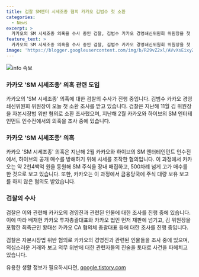 ```yaml
---
title: 검찰 SM엔터 시세조종 혐의 카카오 김범수 첫 소환
categories:
  - News
excerpt: >
  카카오의 SM 시세조종 의혹을 수사 중인 검찰, 김범수 카카오 경영쇄신위원회 위원장을 첫 소환 조사. 지난해 SM 인수전에서 공개매수 방해 혐의로 조사. 카카오는 약 2천4백억 원을 동원해 SM 주식을 장내 매집하면서 500차례에 걸쳐 고가 매수. 검찰은 카카오가 주식 대량 보유 보고를 하지 않은 혐의도 조사 중. 배재현 카카오 투자총괄대표와 카카오 법인 먼저 재판에 넘겨짐.
feature_text: >
  카카오의 SM 시세조종 의혹을 수사 중인 검찰, 김범수 카카오 경영쇄신위원회 위원장을 첫 소환 조사. 지난해 SM 인수전에서 공개매수 방해 혐의로 조사. 카카오는 약 2천4백억 원을 동원해 SM 주식을 장내 매집하면서 500차례에 걸쳐 고가 매수. 검찰은 카카오가 주식 대량 보유 보고를 하지 않은 혐의도 조사 중. 배재현 카카오 투자총괄대표와 카카오 법인 먼저 재판에 넘겨짐.
image: 'https://blogger.googleusercontent.com/img/b/R29vZ2xl/AVvXsEixyZcFfHzMRdzZMjFBmAUKJYCLCGyLL1o632UiGVXcaFdKo_bkvkuCioo0uUKlGfBVcT3P84aROyZIXSBEx3Aw5nCQ3pTgDom1WDC4m8eifvWiAmWEEVb4x6G_l8C0QH225ldMjyaFvpxGEBGNO37VmDTDMHGhJPq73UglMfDca1-0aw/s1600/blogspot.png'
---
```


<p><img src="https://blogger.googleusercontent.com/img/b/R29vZ2xl/AVvXsEixyZcFfHzMRdzZMjFBmAUKJYCLCGyLL1o632UiGVXcaFdKo_bkvkuCioo0uUKlGfBVcT3P84aROyZIXSBEx3Aw5nCQ3pTgDom1WDC4m8eifvWiAmWEEVb4x6G_l8C0QH225ldMjyaFvpxGEBGNO37VmDTDMHGhJPq73UglMfDca1-0aw/s1600/blogspot.png" alt="info 속보" /></p>

<h3>카카오 'SM 시세조종' 의혹 관련 도입</h3>

<p>카카오의 'SM 시세조종' 의혹에 대한 검찰의 수사가 진행 중입니다. 김범수 카카오 경영쇄신위원회 위원장이 오늘 첫 소환 조사를 받고 있습니다. 검찰은 지난해 11월 김 위원장을 자본시장법 위반 혐의로 소환 조사했으며, 지난해 2월 카카오와 하이브의 SM 엔터테인먼트 인수전에서의 의혹을 조사 중에 있습니다.</p>

<h3>카카오 'SM 시세조종' 의혹</h3>

<p>카카오 'SM 시세조종' 의혹은 지난해 2월 카카오와 하이브의 SM 엔터테인먼트 인수전에서, 하이브의 공개 매수를 방해하기 위해 시세를 조작한 혐의입니다. 이 과정에서 카카오는 약 2천4백억 원을 동원해 SM 주식을 장내 매집하고, 500차례 넘게 고가 매수를 한 것으로 보고 있습니다. 또한, 카카오는 이 과정에서 금융당국에 주식 대량 보유 보고를 하지 않은 혐의도 받았습니다.</p>

<h3>검찰의 수사</h3>

<p>검찰은 이와 관련해 카카오의 경영진과 관련된 인물에 대한 조사를 진행 중에 있습니다. 이에 따라 배재현 카카오 투자총괄대표와 카카오 법인 먼저 재판에 넘기고, 김 위원장을 포함한 최측근인 황태선 카카오 CA 협의체 총괄대표 등에 대한 조사를 진행 중입니다.</p>

<p>검찰은 자본시장법 위반 혐의로 카카오의 경영진과 관련된 인물들을 조사 중에 있으며, 의심스러운 거래와 보고 의무 위반에 대한 관련자들의 진술을 토대로 사건을 파헤치고 있습니다.</p>
유용한 생활 정보가 필요하시다면, <a href="https://qoogle.tistory.com" rel="dofollow">qoogle.tistory.com</a>


